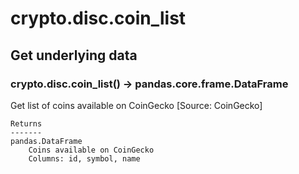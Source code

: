 # crypto.disc.coin_list

## Get underlying data 
### crypto.disc.coin_list() -> pandas.core.frame.DataFrame

Get list of coins available on CoinGecko [Source: CoinGecko]

    Returns
    -------
    pandas.DataFrame
        Coins available on CoinGecko
        Columns: id, symbol, name

